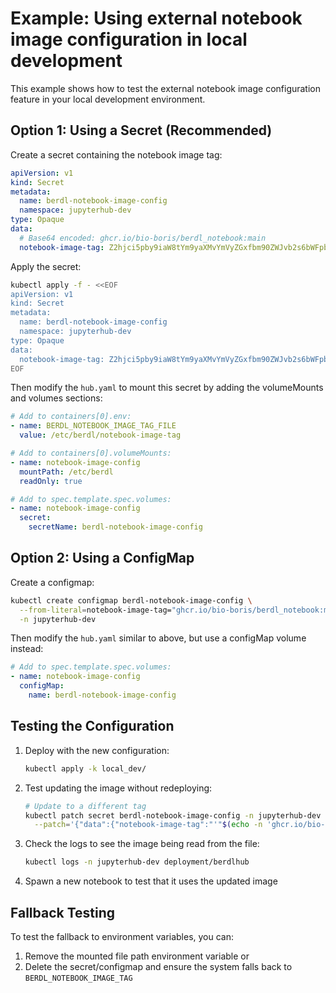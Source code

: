 # Example: Using external notebook image configuration in local development

This example shows how to test the external notebook image configuration feature in your local development environment.

## Option 1: Using a Secret (Recommended)

Create a secret containing the notebook image tag:

```yaml
apiVersion: v1
kind: Secret
metadata:
  name: berdl-notebook-image-config
  namespace: jupyterhub-dev
type: Opaque
data:
  # Base64 encoded: ghcr.io/bio-boris/berdl_notebook:main
  notebook-image-tag: Z2hjci5pby9iaW8tYm9yaXMvYmVyZGxfbm90ZWJvb2s6bWFpbg==
```

Apply the secret:
```bash
kubectl apply -f - <<EOF
apiVersion: v1
kind: Secret
metadata:
  name: berdl-notebook-image-config
  namespace: jupyterhub-dev
type: Opaque
data:
  notebook-image-tag: Z2hjci5pby9iaW8tYm9yaXMvYmVyZGxfbm90ZWJvb2s6bWFpbg==
EOF
```

Then modify the `hub.yaml` to mount this secret by adding the volumeMounts and volumes sections:

```yaml
# Add to containers[0].env:
- name: BERDL_NOTEBOOK_IMAGE_TAG_FILE
  value: /etc/berdl/notebook-image-tag

# Add to containers[0].volumeMounts:
- name: notebook-image-config
  mountPath: /etc/berdl
  readOnly: true

# Add to spec.template.spec.volumes:
- name: notebook-image-config
  secret:
    secretName: berdl-notebook-image-config
```

## Option 2: Using a ConfigMap

Create a configmap:

```bash
kubectl create configmap berdl-notebook-image-config \
  --from-literal=notebook-image-tag="ghcr.io/bio-boris/berdl_notebook:main" \
  -n jupyterhub-dev
```

Then modify the `hub.yaml` similar to above, but use a configMap volume instead:

```yaml
# Add to spec.template.spec.volumes:
- name: notebook-image-config
  configMap:
    name: berdl-notebook-image-config
```

## Testing the Configuration

1. Deploy with the new configuration:
   ```bash
   kubectl apply -k local_dev/
   ```

2. Test updating the image without redeploying:
   ```bash
   # Update to a different tag
   kubectl patch secret berdl-notebook-image-config -n jupyterhub-dev \
     --patch='{"data":{"notebook-image-tag":"'"$(echo -n 'ghcr.io/bio-boris/berdl_notebook:latest' | base64)"'"}}'
   ```

3. Check the logs to see the image being read from the file:
   ```bash
   kubectl logs -n jupyterhub-dev deployment/berdlhub
   ```

4. Spawn a new notebook to test that it uses the updated image

## Fallback Testing

To test the fallback to environment variables, you can:

1. Remove the mounted file path environment variable or
2. Delete the secret/configmap and ensure the system falls back to `BERDL_NOTEBOOK_IMAGE_TAG`